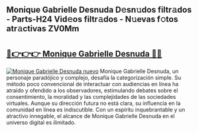 ## Monique Gabrielle Desnuda D𝚎sn𝚞dos filtr𝚊dos - Parts-H24 Vid𝚎os filtr𝚊dos - N𝚞evas f𝚘tos atr𝚊ctivas ZV0Mm

# <h2><a href="http://mb1cf8.tromn.icu/?c=Monique+Gabrielle+Desnuda">🔗👉👉👉 Monique Gabrielle Desnuda 🔗🔗</a></h2>

[![Monique Gabrielle Desnuda nuevo](https://i.imgur.com/pEAQMta.gif)](http://mb1cf8.tromn.icu/?c=Monique+Gabrielle+Desnuda)
Monique Gabrielle Desnuda, un personaje paradójico y complejo, desafía la categorización simple. Su método poco convencional de interactuar con audiencias en línea ha atraído y ofendido a los observadores, estimulando debates sobre el consentimiento, la moralidad y las complejidades de las sociedades virtuales. Aunque su dirección futura no está clara, su influencia en la comunidad en línea es indiscutible. Con un espíritu inquebrantable y un atractivo innegable, el alcance de Monique Gabrielle Desnuda en el universo digital es ilimitado.

